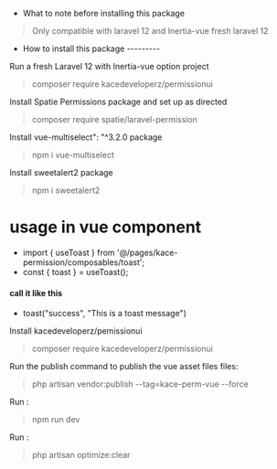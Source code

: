 * What to note before installing this package

> Only compatible with laravel 12 and Inertia-vue fresh laravel 12

* How to install this package ---------

Run a fresh Laravel 12 with Inertia-vue option project
> composer require kacedeveloperz/permissionui


Install Spatie Permissions package and set up as directed
> composer require spatie/laravel-permission

Install vue-multiselect": "^3.2.0 package 
> npm i vue-multiselect

Install sweetalert2 package 
> npm i sweetalert2

# usage in vue component
* import { useToast } from '@/pages/kace-permission/composables/toast';
* const { toast } = useToast();
#### call it like this
* toast("success", "This is a toast message")

Install kacedeveloperz/pemissionui
> composer require kacedeveloperz/permissionui

Run the publish command to publish the vue asset files files:
> php artisan vendor:publish --tag=kace-perm-vue --force

Run :
> npm run dev

Run : 
> php artisan optimize:clear



